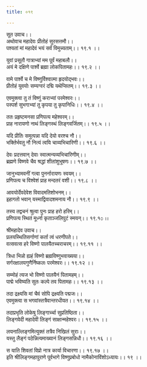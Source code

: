 ```yaml
---
title: ०१९

---
```

सूत उवाच।।  
अथोवाच महादेवः प्रीतोहं सुरसत्तमौ।।  
पश्यतां मां महादेवं भयं सर्वं विमुच्यताम्।। १९.१ ।।  
  
युवां प्रसूतौ गात्राभ्यां मम पूर्वं महाबलौ।।  
अयं मे दक्षिणे पार्श्वे ब्रह्मा लोकपितामहः।। १९.२ ।।  
  
वामे पार्श्वे च मे विष्णुर्विश्वात्मा हृदयोद्भवः।।  
प्रीतोहं युवयोः सम्यग्वरं दद्मि यथेप्सितम्।। १९.३ ।।  
  
एवमुक्त्वा तु तं विष्णुं कराभ्यां परमेश्वरः।।  
पस्पर्श सुभगाभ्यां तु कृपया तु कृपानिधिः।। १९.४ ।।  
  
ततः प्रहृष्टमनसा प्रणिपत्य महेश्वरम्।।  
प्राह नारायणो नाथं लिङ्गस्थं लिङ्गवर्जितम्।। १९.५ ।।  
  
यदि प्रीतिः समुत्पन्ना यदि देयो वरश्च नौ।।  
भर्क्तिर्भवतु नौ नित्यं त्वयि चाव्यभिचारिणी।। १९.६ ।।  
  
देवः प्रदत्तवान् देवाः स्वात्मन्यव्यभिचारिणीम्।।  
ब्रह्मणे विष्णवे चैव श्रद्धां शीतांशुभूषणः।। १९.७ ।।  
  
जानुभ्यामवनीं गत्वा पुनर्नारायणः स्वयम्।।  
प्रणिपत्य च विश्वेशं प्राह मन्दतरं वशी।। १९.८ ।।  
  
आवयोर्देवदेवेश विवादमतिशोभनम्।।  
इहागतो भवान् यस्माद्विवादशमनाय नौ।। १९.९ ।।  
  
तस्य तद्वचनं श्रुत्वा पुनः प्राह हरो हरिम्।।  
प्रणिपत्य स्थितं मूर्ध्ना कृताञ्जलिपुटं स्मयन्।। १९.१೦ ।।  
  
श्रीमहादेव उवाच।।  
प्रलयस्थितिसर्गाणां कर्ता त्वं धरणीपते।।  
वत्सवत्स हरे विष्णो पालयैतच्चराचरम्।। १९.११ ।।  
  
त्रिधा भिन्नो ह्यहं विष्णो ब्रह्मविष्णुभवाख्यया।।  
सर्गरक्षालयगुणैर्निष्कलः परमेश्वरः।। १९.१२ ।।  
  
सम्मोहं त्यज भो विष्णो पालयैनं पितामहम्।।  
पाद्मे भविष्यति सुतः कल्पे तव पितामहः।। १९.१३ ।।  
  
तदा द्रक्ष्यसि मां चैवं सोपि द्रक्ष्यति पद्मजः।।  
एवमुक्त्वा स भगवांस्तत्रैवान्तरधीयत।। १९.१४ ।।  
  
तदाप्रभृति लोकेषु लिङ्गार्च्चा सुप्रतिष्ठिता।।  
लिङ्गवेदी महादेवी लिङ्गं साक्षान्महेश्वरः।। १९.१५ ।।  
  
लयनाल्लिङ्गमित्युक्तं तत्रैव निखिलं सुराः।।  
यस्तु लैङ्गं पठेन्नित्यमाख्यानं लिङ्गसन्निधौ।। १९.१६ ।।  
  
स याति शिवतां विप्रो नात्र कार्या विचारणा।। १९.१७ ।।  
इति श्रीलिङ्गमहापुराणे पूर्वभागे विष्णुप्रबोधो नामैकोनाविंशोऽध्यायः।। १९ ।।